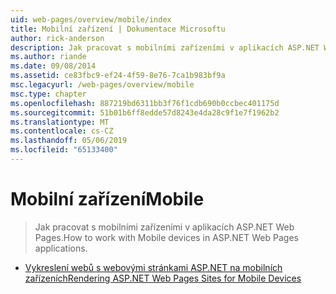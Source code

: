 ```yaml
---
uid: web-pages/overview/mobile/index
title: Mobilní zařízení | Dokumentace Microsoftu
author: rick-anderson
description: Jak pracovat s mobilními zařízeními v aplikacích ASP.NET Web Pages.
ms.author: riande
ms.date: 09/08/2014
ms.assetid: ce83fbc9-ef24-4f59-8e76-7ca1b983bf9a
msc.legacyurl: /web-pages/overview/mobile
msc.type: chapter
ms.openlocfilehash: 887219bd6311bb3f76f1cdb690b0ccbec401175d
ms.sourcegitcommit: 51b01b6ff8edde57d8243e4da28c9f1e7f1962b2
ms.translationtype: MT
ms.contentlocale: cs-CZ
ms.lasthandoff: 05/06/2019
ms.locfileid: "65133400"
---
```

# <a name="mobile"></a><span data-ttu-id="c3479-103">Mobilní zařízení</span><span class="sxs-lookup"><span data-stu-id="c3479-103">Mobile</span></span>

> <span data-ttu-id="c3479-104">Jak pracovat s mobilními zařízeními v aplikacích ASP.NET Web Pages.</span><span class="sxs-lookup"><span data-stu-id="c3479-104">How to work with Mobile devices in ASP.NET Web Pages applications.</span></span>

- [<span data-ttu-id="c3479-105">Vykreslení webů s webovými stránkami ASP.NET na mobilních zařízeních</span><span class="sxs-lookup"><span data-stu-id="c3479-105">Rendering ASP.NET Web Pages Sites for Mobile Devices</span></span>](rendering-aspnet-web-pages-sites-for-mobile-devices.md)
